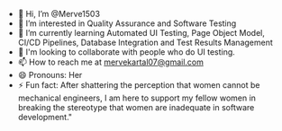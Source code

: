 - 👋 Hi, I’m @Merve1503
- 👀 I’m interested in Quality Assurance and Software Testing
- 🌱 I’m currently learning Automated UI Testing, Page Object Model, CI/CD Pipelines, Database Integration and Test Results Management
- 💞️ I'm looking to collaborate with people who do UI testing.
- 📫 How to reach me at mervekartal07@gmail.com
- 😄 Pronouns: Her
- ⚡ Fun fact: After shattering the perception that women cannot be mechanical engineers, I am here to support my fellow women in breaking the stereotype that women are inadequate in software development."

<!---
Merve1503/Merve1503 is a ✨ special ✨ repository because its `README.md` (this file) appears on your GitHub profile.
You can click the Preview link to take a look at your changes.
--->
